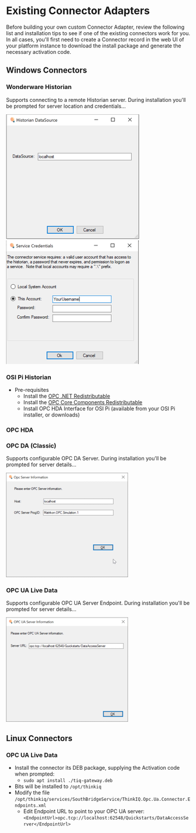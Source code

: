 # Existing Connector Adapters

Before building your own custom Connector Adapter, review the following list and installation tips to see if one of the existing connectors work for you.
In all cases, you'll first need to create a Connector record in the web UI of your platform instance to download the install package and generate the necessary activation code.

## Windows Connectors

### Wonderware Historian

Supports connecting to a remote Historian server. During installation you'll be prompted for server location and credentials...

![Wonderware Server Configuration](images/WonderwareDataSource.png)
![Wonderware User Account](images/WonderwareAccount.png)

### OSI Pi Historian

- Pre-requisites
    + Install the [OPC .NET Redistributable](https://cesmii.net/installers/OPC.NetRedist.msi)
    + Install the [OPC Core Components Redistributable](https://cesmii.net/installers/OPCCoreRedist.msi)
    + Install OPC HDA Interface for OSI Pi (available from your OSI Pi installer, or downloads)

### OPC HDA

### OPC DA (Classic)

Supports configurable OPC DA Server. During installation you'll be prompted for server details...

![OPC DA Server Configuration in Windows](images/OPCDAServerWindows.png)

### OPC UA Live Data

Supports configurable OPC UA Server Endpoint. During installation you'll be prompted for server details...

![OPC UA Server Configuration in Windows](images/OPCUAEndpointWindows.png)

## Linux Connectors

### OPC UA Live Data

- Install the connector its DEB package, supplying the Activation code when prompted:
    + `sudo apt install ./tiq-gateway.deb`
- Bits will be installed to `/opt/thinkiq`
- Modify the file `/opt/thinkiq/services/SouthBridgeService/ThinkIQ.Opc.Ua.Connector.Endpoints.xml`
    + Edit Endpoint URL to point to your OPC UA server: `<EndpointUrl>opc.tcp://localhost:62548/Quickstarts/DataAccessServer</EndpointUrl>`
